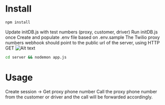 # Install 

````bash
npm install
````
Update initDB.js with test numbers (proxy, customer, driver)
Run initDB.js once 
Create and populate .env file based on .env.sample 
The Twilio proxy numbers webhook should point to the public url of the server, using HTTP GET
![Alt text](server/assets/numberwebhook?raw=true)
````bash
cd server && nodemon app.js 
````
# Usage
Create session -> Get proxy phone number
Call the proxy phone number from the customer or driver and the call will be forwarded accordingly. 
